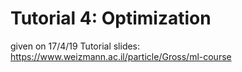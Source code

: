 # Tutorial 4: Optimization

given on 17/4/19
Tutorial slides: https://www.weizmann.ac.il/particle/Gross/ml-course
